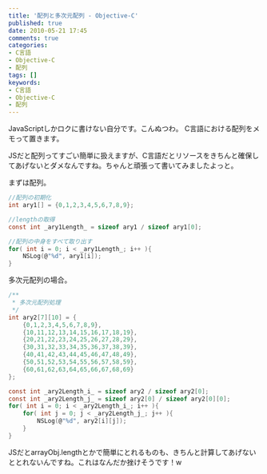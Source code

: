 ```yaml
---
title: '配列と多次元配列 - Objective-C'
published: true
date: 2010-05-21 17:45
comments: true
categories:
- C言語
- Objective-C
- 配列
tags: []
keywords:
- C言語
- Objective-C
- 配列
---
```

JavaScriptしかロクに書けない自分です。こんぬつわ。
C言語における配列をメモって置きます。

JSだと配列ってすごい簡単に扱えますが、C言語だとリソースをきちんと確保してあげないとダメなんですね。ちゃんと頑張って書いてみましたよっと。

まずは配列。
```c
//配列の初期化
int ary1[] = {0,1,2,3,4,5,6,7,8,9};

//lengthの取得
const int _ary1Length_ = sizeof ary1 / sizeof ary1[0];

//配列の中身をすべて取り出す
for( int i = 0; i < _ary1Length_; i++ ){
	NSLog(@"%d", ary1[i]);
}
```

多次元配列の場合。
```c
/**
 * 多次元配列処理
 */
int ary2[7][10] = {
	{0,1,2,3,4,5,6,7,8,9},
	{10,11,12,13,14,15,16,17,18,19},
	{20,21,22,23,24,25,26,27,28,29},
	{30,31,32,33,34,35,36,37,38,39},
	{40,41,42,43,44,45,46,47,48,49},
	{50,51,52,53,54,55,56,57,58,59},
	{60,61,62,63,64,65,66,67,68,69}
};

const int _ary2Length_i_ = sizeof ary2 / sizeof ary2[0];
const int _ary2Length_j_ = sizeof ary2[0] / sizeof ary2[0][0];
for( int i = 0; i < _ary2Length_i_; i++ ){
	for( int j = 0; j < _ary2Length_j_; j++ ){
		NSLog(@"%d", ary2[i][j]);
	}
}
```

JSだとarrayObj.lengthとかで簡単にとれるものも、きちんと計算してあげないととれないんですね。これはなんだか挫けそうです！w